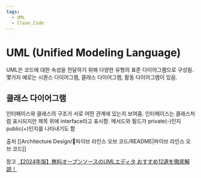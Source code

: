 ```yaml
---
tags:
  - UML
  - Clean_Code
---
```

# UML (Unified Modeling Language)

UML은 코드에 대한 속성을 전달하기 위해 다양한 유형의 표준 다이어그램으로 구성됨. 몇가지 예로는 시퀀스 다이어그램, 클래스 다이어그램, 활동 다이어그램이 있음.

## 클래스 다이어그램
인터페이스와 클래스의 구조가 서로 어떤 관계에 있는지 보여줌. 인터페이스는 클래스처럼 표시되지만 제목 위에 interface라고 표시함. 메서드와 필드가 private(-)인지 public(+)인지를 나타내기도 함

출처 [[Architecture Design/📖파이브 라인스 오브 코드/README|파이브 라인스 오브 코드]]

참고
[【2024年版】無料オープンソースのUMLエディタ おすすめ12選を徹底解説！](https://notepm.jp/blog/21305)
